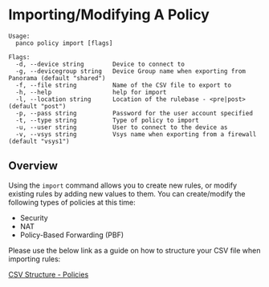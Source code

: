 # Importing/Modifying A Policy

```
Usage:
  panco policy import [flags]

Flags:
  -d, --device string        Device to connect to
  -g, --devicegroup string   Device Group name when exporting from Panorama (default "shared")
  -f, --file string          Name of the CSV file to export to
  -h, --help                 help for import
  -l, --location string      Location of the rulebase - <pre|post> (default "post")
  -p, --pass string          Password for the user account specified
  -t, --type string          Type of policy to import
  -u, --user string          User to connect to the device as
  -v, --vsys string          Vsys name when exporting from a firewall (default "vsys1")
```

## Overview

Using the `import` command allows you to create new rules, or modify existing rules by adding new values
to them. You can create/modify the following types of policies at this time:

* Security
* NAT
* Policy-Based Forwarding (PBF)

Please use the below link as a guide on how to structure your CSV file when importing rules:

[CSV Structure - Policies](https://panco.dev/csvPolicy.html)